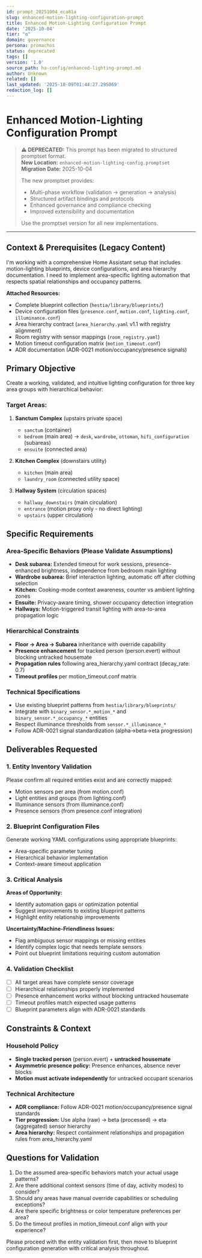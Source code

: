 ```yaml
---
id: prompt_20251004_eca81a
slug: enhanced-motion-lighting-configuration-prompt
title: Enhanced Motion-Lighting Configuration Prompt
date: '2025-10-04'
tier: "α"
domain: governance
persona: promachos
status: deprecated
tags: []
version: '1.0'
source_path: ha-config/enhanced-lighting-prompt.md
author: Unknown
related: []
last_updated: '2025-10-09T01:44:27.295069'
redaction_log: []
---
```


# Enhanced Motion-Lighting Configuration Prompt

> **⚠️ DEPRECATED:** This prompt has been migrated to structured promptset format.  
> **New Location:** `enhanced-motion-lighting-config.promptset`  
> **Migration Date:** 2025-10-04  
> 
> The new promptset provides:
> - Multi-phase workflow (validation → generation → analysis)
> - Structured artifact bindings and protocols
> - Enhanced governance and compliance checking
> - Improved extensibility and documentation
>
> Use the promptset version for all new implementations.

---

## Context & Prerequisites (Legacy Content)
I'm working with a comprehensive Home Assistant setup that includes motion-lighting blueprints, device configurations, and area hierarchy documentation. I need to implement area-specific lighting automation that respects spatial relationships and occupancy patterns.

**Attached Resources:**
- Complete blueprint collection (`hestia/library/blueprints/`)
- Device configuration files (`presence.conf`, `motion.conf`, `lighting.conf`, `illuminance.conf`)
- Area hierarchy contract (`area_hierarchy.yaml` v1.1 with registry alignment)
- Room registry with sensor mappings (`room_registry.yaml`)
- Motion timeout configuration matrix (`motion_timeout.conf`)
- ADR documentation (ADR-0021 motion/occupancy/presence signals)

## Primary Objective
Create a working, validated, and intuitive lighting configuration for three key area groups with hierarchical behavior:

### Target Areas:
1. **Sanctum Complex** (upstairs private space)
   - `sanctum` (container)
   - `bedroom` (main area) → `desk`, `wardrobe`, `ottoman`, `hifi_configuration` (subareas)
   - `ensuite` (connected area)

2. **Kitchen Complex** (downstairs utility)
   - `kitchen` (main area)
   - `laundry_room` (connected utility space)

3. **Hallway System** (circulation spaces)
   - `hallway_downstairs` (main circulation)
   - `entrance` (motion proxy only - no direct lighting)
   - `upstairs` (upper circulation)

## Specific Requirements

### Area-Specific Behaviors (Please Validate Assumptions)
- **Desk subarea:** Extended timeout for work sessions, presence-enhanced brightness, independence from bedroom main lighting
- **Wardrobe subarea:** Brief interaction lighting, automatic off after clothing selection
- **Kitchen:** Cooking-mode context awareness, counter vs ambient lighting zones
- **Ensuite:** Privacy-aware timing, shower occupancy detection integration
- **Hallways:** Motion-triggered transit lighting with area-to-area propagation logic

### Hierarchical Constraints
- **Floor → Area → Subarea** inheritance with override capability
- **Presence enhancement** for tracked person (person.evert) without blocking untracked housemate
- **Propagation rules** following area_hierarchy.yaml contract (decay_rate: 0.7)
- **Timeout profiles** per motion_timeout.conf matrix

### Technical Specifications
- Use existing blueprint patterns from `hestia/library/blueprints/`
- Integrate with `binary_sensor.*_motion_*` and `binary_sensor.*_occupancy_*` entities
- Respect illuminance thresholds from `sensor.*_illuminance_*`
- Follow ADR-0021 signal standardization (alpha→beta→eta progression)

## Deliverables Requested

### 1. Entity Inventory Validation
Please confirm all required entities exist and are correctly mapped:
- Motion sensors per area (from motion.conf)
- Light entities and groups (from lighting.conf)  
- Illuminance sensors (from illuminance.conf)
- Presence sensors (from presence.conf integration)

### 2. Blueprint Configuration Files
Generate working YAML configurations using appropriate blueprints:
- Area-specific parameter tuning
- Hierarchical behavior implementation
- Context-aware timeout application

### 3. Critical Analysis
**Areas of Opportunity:**
- Identify automation gaps or optimization potential
- Suggest improvements to existing blueprint patterns
- Highlight entity relationship improvements

**Uncertainty/Machine-Friendliness Issues:**
- Flag ambiguous sensor mappings or missing entities
- Identify complex logic that needs template sensors
- Point out blueprint limitations requiring custom automation

### 4. Validation Checklist
- [ ] All target areas have complete sensor coverage
- [ ] Hierarchical relationships properly implemented
- [ ] Presence enhancement works without blocking untracked housemate
- [ ] Timeout profiles match expected usage patterns
- [ ] Blueprint parameters align with ADR-0021 standards

## Constraints & Context

### Household Policy
- **Single tracked person** (person.evert) + **untracked housemate**
- **Asymmetric presence policy:** Presence enhances, absence never blocks
- **Motion must activate independently** for untracked occupant scenarios

### Technical Architecture
- **ADR compliance:** Follow ADR-0021 motion/occupancy/presence signal standards
- **Tier progression:** Use alpha (raw) → beta (processed) → eta (aggregated) sensor hierarchy
- **Area hierarchy:** Respect containment relationships and propagation rules from area_hierarchy.yaml

## Questions for Validation
1. Do the assumed area-specific behaviors match your actual usage patterns?
2. Are there additional context sensors (time of day, activity modes) to consider?
3. Should any areas have manual override capabilities or scheduling exceptions?
4. Are there specific brightness or color temperature preferences per area?
5. Do the timeout profiles in motion_timeout.conf align with your experience?

Please proceed with the entity validation first, then move to blueprint configuration generation with critical analysis throughout.
